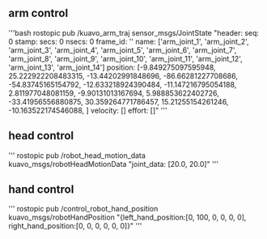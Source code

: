 ## arm control
'''bash
rostopic pub /kuavo_arm_traj sensor_msgs/JointState "header:
  seq: 0
  stamp:
    secs: 0
    nsecs: 0
  frame_id: ''
name: ['arm_joint_1', 'arm_joint_2', 'arm_joint_3', 'arm_joint_4', 'arm_joint_5', 'arm_joint_6', 'arm_joint_7', 'arm_joint_8', 'arm_joint_9', 'arm_joint_10', 'arm_joint_11', 'arm_joint_12', 'arm_joint_13', 'arm_joint_14']
position: [-9.849275097595948, 25.222922208483315, -13.44202991848696, -86.66281227708686, -54.83745165154792, -12.633218924390484, -11.147216795054188, 2.811977048081159, -9.90131013167694, 5.988853622402726, -33.41956556880875, 30.359264771786457, 15.21255154261246, -10.163522174546088, ]
velocity: []
effort: []"
'''

## head control
'''
rostopic pub /robot_head_motion_data kuavo_msgs/robotHeadMotionData  "joint_data: [20.0, 20.0]"
'''

## hand control
'''
rostopic pub /control_robot_hand_position kuavo_msgs/robotHandPosition "{left_hand_position:[0, 100, 0, 0, 0, 0], right_hand_position:[0, 0, 0, 0, 0, 0]}"
'''